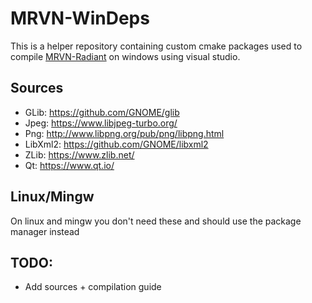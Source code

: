 # MRVN-WinDeps

This is a helper repository containing custom cmake packages used to compile [MRVN-Radiant](https://github.com/MRVN-Radiant/MRVN-Radiant) on windows using visual studio.

## Sources
- GLib: https://github.com/GNOME/glib
- Jpeg: https://www.libjpeg-turbo.org/
- Png: http://www.libpng.org/pub/png/libpng.html
- LibXml2: https://github.com/GNOME/libxml2
- ZLib: https://www.zlib.net/
- Qt: https://www.qt.io/

## Linux/Mingw
On linux and mingw you don't need these and should use the package manager instead

## TODO:
- Add sources + compilation guide
